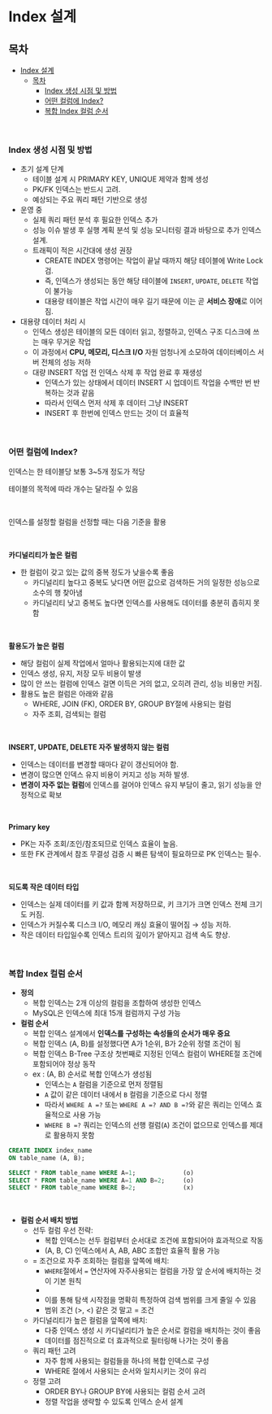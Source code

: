 # Index 설계

## 목차
- [Index 설계](#index-설계)
  - [목차](#목차)
    - [Index 생성 시점 및 방법](#index-생성-시점-및-방법)
    - [어떤 컬럼에 Index?](#어떤-컬럼에-index)
    - [복합 Index 컬럼 순서](#복합-index-컬럼-순서)

<br>

### Index 생성 시점 및 방법

- 초기 설계 단계
    - 테이블 설계 시 PRIMARY KEY, UNIQUE 제약과 함께 생성
    - PK/FK 인덱스는 반드시 고려.
    - 예상되는 주요 쿼리 패턴 기반으로 생성
- 운영 중
    - 실제 쿼리 패턴 분석 후 필요한 인덱스 추가
    - 성능 이슈 발생 후 실행 계획 분석 및 성능 모니터링 결과 바탕으로 추가 인덱스 설계.
    - 트래픽이 적은 시간대에 생성 권장
        - CREATE INDEX 명령어는 작업이 끝날 때까지 해당 테이블에 Write Lock 검.
        - 즉, 인덱스가 생성되는 동안 해당 테이블에 `INSERT`, `UPDATE`, `DELETE` 작업이 불가능
        - 대용량 테이블은 작업 시간이 매우 길기 때문에 이는 곧 **서비스 장애**로 이어짐.
- 대용량 데이터 처리 시
    - 인덱스 생성은 테이블의 모든 데이터 읽고, 정렬하고, 인덱스 구조 디스크에 쓰는 매우 무거운 작업
    - 이 과정에서 **CPU, 메모리, 디스크 I/O** 자원 엄청나게 소모하여 데이터베이스 서버 전체의 성능 저하
    - 대량 INSERT 작업 전 인덱스 삭제 후 작업 완료 후 재생성
        - 인덱스가 있는 상태에서 데이터 INSERT 시 업데이트 작업을 수백만 번 반복하는 것과 같음
        - 따라서 인덱스 먼저 삭제 후 데이터 그냥 INSERT
        - INSERT 후 한번에 인덱스 만드는 것이 더 효율적

<br>

### 어떤 컬럼에 Index?

인덱스는 한 테이블당 보통 3~5개 정도가 적당 

테이블의 목적에 따라 개수는 달라질 수 있음

<br>

인덱스를 설정할 컬럼을 선정할 때는 다음 기준을 활용

<br>

**카디널리티가 높은 컬럼**

- 한 컬럼이 갖고 있는 값의 중복 정도가 낮을수록 좋음
    - 카디널리티 높다고 중복도 낮다면 어떤 값으로 검색하든 거의 일정한 성능으로 소수의 행 찾아냄
    - 카디널리티 낮고 중복도 높다면  인덱스를 사용해도 데이터를 충분히 좁히지 못함

<br>

**활용도가 높은 컬럼**

- 해당 컬럼이 실제 작업에서 얼마나 활용되는지에 대한 값
- 인덱스 생성, 유지, 저장 모두 비용이 발생
- 많이 안 쓰는 컬럼에 인덱스 걸면 이득은 거의 없고, 오히려 관리, 성능 비용만 커짐.
- 활용도 높은 컬럼은 아래와 같음
    - WHERE, JOIN (FK), ORDER BY, GROUP BY절에 사용되는 컬럼
    - 자주 조회, 검색되는 컬럼

<br>

**INSERT, UPDATE, DELETE 자주 발생하지 않는 컬럼**

- 인덱스는 데이터를 변경할 때마다 같이 갱신되어야 함.
- 변경이 많으면 인덱스 유지 비용이 커지고 성능 저하 발생.
- **변경이 자주 없는 컬럼**에 인덱스를 걸어야 인덱스 유지 부담이 줄고, 읽기 성능을 안정적으로 확보

<br>

**Primary key**

- PK는 자주 조회/조인/참조되므로 인덱스 효율이 높음.
- 또한 FK 관계에서 참조 무결성 검증 시 빠른 탐색이 필요하므로 PK 인덱스는 필수.

<br>

**되도록 작은 데이터 타입** 

- 인덱스는 실제 데이터를 키 값과 함께 저장하므로, 키 크기가 크면 인덱스 전체 크기도 커짐.
- 인덱스가 커질수록 디스크 I/O, 메모리 캐싱 효율이 떨어짐 → 성능 저하.
- 작은 데이터 타입일수록 인덱스 트리의 깊이가 얕아지고 검색 속도 향상.

<br>

### 복합 Index 컬럼 순서

- **정의**
    - 복합 인덱스는 2개 이상의 컬럼을 조합하여 생성한 인덱스
    - MySQL은 인덱스에 최대 15개 컬럼까지 구성 가능
- **컬럼 순서**
    - 복합 인덱스 설계에서 **인덱스를 구성하는 속성들의 순서가 매우 중요**
    - 복합 인덱스 (A, B)를 설정했다면 A가 1순위, B가 2순위 정렬 조건이 됨
    - 복합 인덱스 B-Tree 구조상 첫번째로 지정된 인덱스 컬럼이 WHERE절 조건에 포함되어야 정상 동작
    - ex : (A, B) 순서로 복합 인덱스가 생성됨
        - 인덱스는 `A` 컬럼을 기준으로 먼저 정렬됨
        - `A` 값이 같은 데이터 내에서 `B` 컬럼을 기준으로 다시 정렬
        - 따라서 `WHERE A =?` 또는 `WHERE A =? AND B =?`와 같은 쿼리는 인덱스 효율적으로 사용 가능
        - `WHERE B =?` 쿼리는 인덱스의 선행 컬럼(`A`) 조건이 없으므로 인덱스를 제대로 활용하지 못함

```sql
CREATE INDEX index_name
ON table_name (A, B);

SELECT * FROM table_name WHERE A=1;             (o)
SELECT * FROM table_name WHERE A=1 AND B=2;     (o)
SELECT * FROM table_name WHERE B=2;             (x)
```

<br>

- **컬럼 순서 배치 방법**
    - 선두 컬럼 우선 전략:
        - 복합 인덱스는 선두 컬럼부터 순서대로 조건에 포함되어야 효과적으로 작동
        - (A, B, C) 인덱스에서 A, AB, ABC 조합만 효율적 활용 가능
    - = 조건으로 자주 조회하는 컬럼을 앞쪽에 배치:
        - `WHERE`절에서 `=` 연산자에  자주사용되는 컬럼을 가장 앞 순서에 배치하는 것이 기본 원칙
        - 
        - 이를 통해 탐색 시작점을 명확히 특정하여 검색 범위를 크게 줄일 수 있음
        - 범위 조건 (>, <) 같은 것 말고 = 조건
    - 카디널리티가 높은 컬럼을 앞쪽에 배치:
        - 다중 인덱스 생성 시 카디널리티가 높은 순서로 컬럼을 배치하는 것이 좋음
        - 데이터를 점진적으로 더 효과적으로 필터링해 나가는 것이 좋음
    - 쿼리 패턴 고려
        - 자주 함께 사용되는 컬럼들을 하나의 복합 인덱스로 구성
        - WHERE 절에서 사용되는 순서와 일치시키는 것이 유리
    - 정렬 고려
        - ORDER BY나 GROUP BY에 사용되는 컬럼 순서 고려
        - 정렬 작업을 생략할 수 있도록 인덱스 순서 설계
